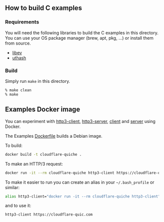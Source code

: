 How to build C examples
-----------------------

### Requirements

You will need the following libraries to build the C examples in this directory.
You can use your OS package manager (brew, apt, pkg, ...) or install them from
source.

- [libev](http://software.schmorp.de/pkg/libev.html)
- [uthash](https://troydhanson.github.io/uthash/)

### Build

Simply run `make` in this directory.

```
% make clean
% make
```

Examples Docker image
---------------------
You can experiment with [http3-client](http3-client.rs),
[http3-server](http3-server.rs), [client](client.rs) and [server](server.rs)
using Docker.

The Examples [Dockerfile](Dockerfile) builds a Debian image.

To build:

```bash
docker build -t cloudflare-quiche .
```

To make an HTTP/3 request:

```bash
docker run -it --rm cloudflare-quiche http3-client https://cloudflare-quic.com
```

To make it easier to run you can create an alias in your `~/.bash_profile` or similar:
```bash
alias http3-client="docker run -it --rm cloudflare-quiche http3-client"
```

and to use it:
```bash
http3-client https://cloudflare-quic.com
```
